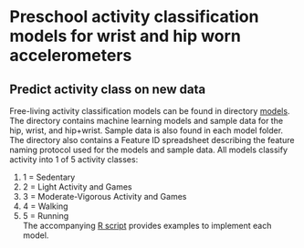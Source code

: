 # Preschool activity classification models for wrist and hip worn accelerometers

## Predict activity class on new data
Free-living activity classification models can be found in directory [models](https://github.com/MA-QUT/Preschool_EE_Models_PLOS_One/tree/master/models). The directory contains
machine learning models and sample data for the hip, wrist, and hip+wrist. Sample data is also found in each model folder. The directory also contains a Feature ID spreadsheet
describing the feature naming protocol used for the models and sample data.
All models classify activity into 1 of 5 activity classes:
1. 1 = Sedentary
2. 2 = Light Activity and Games
3. 3 = Moderate-Vigorous Activity and Games
4. 4 = Walking
5. 5 = Running  
The accompanying [R script](https://github.com/MA-QUT/Preschool_EE_Models_PLOS_One/blob/master/predict%20on%20new%20data.R) provides examples to implement each model.
